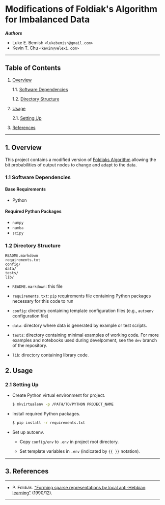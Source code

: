Modifications of Foldiak's Algorithm for Imbalanced Data
=====================================

___Authors___  
* Luke E. Bemish `<lukebemish@gmail.com>`
* Kevin T. Chu `<kevin@velexi.com>`

------------------------------------------------------------------------------

Table of Contents
-----------------

1. [Overview][#1]

   1.1. [Software Dependencies][#1.1]

   1.2. [Directory Structure][#1.2]

2. [Usage][#2]

   2.1. [Setting Up][#2.1]

3. [References][#3]

------------------------------------------------------------------------------

## 1. Overview

This project contains a modified version of [Foldiaks Algorithm][#foldiakalg] allowing the bit probabilities of output nodes to change and adapt to the data.

### 1.1 Software Dependencies

#### Base Requirements

* Python

#### Required Python Packages ####

* `numpy`
* `numba`
* `scipy`

### 1.2 Directory Structure

    README.markdown
    requirements.txt
    config/
    data/
    tests/
    lib/

* `README.markdown`: this file

* `requirements.txt`: `pip` requirements file containing Python packages necessary for this code to run

* `config`: directory containing template configuration files (e.g., `autoenv`
  configuration file)

* `data`: directory where data is generated by example or test scripts.

* `tests`: directory containing minimal examples of working code. For more examples and notebooks used during develpoment, see the `dev` branch of the repository.

* `lib`: directory containing library code.

## 2. Usage

### 2.1 Setting Up

* Create Python virtual environment for project.

    ```bash
    $ mkvirtualenv -p /PATH/TO/PYTHON PROJECT_NAME
    ```

* Install required Python packages.

    ```bash
    $ pip install -r requirements.txt
    ```

* Set up autoenv.

  - Copy `config/env` to `.env` in project root directory.

  - Set template variables in `.env` (indicated by `{{ }}` notation).

------------------------------------------------------------------------------

## 3. References
------------

* P. Földiák.
  ["Forming sparse representations by local anti-Hebbian learning"][#foldiakalg]
  (1990/12).

------------------------------------------------------------------------------

[-----------------------------INTERNAL LINKS-----------------------------]: #

[#1]: #1-overview
[#1.1]: #11-software-dependencies
[#1.2]: #12-directory-structure

[#2]: #2-usage
[#2.1]: #21-setting-up

[#3]: #3-references

[-----------------------------EXTERNAL LINKS-----------------------------]: #

[#foldiakalg]:
  https://doi.org/10.1007/BF02331346
